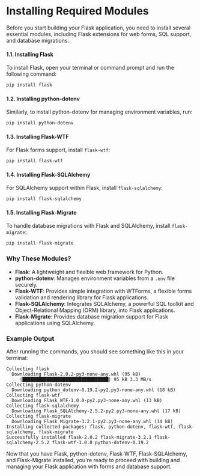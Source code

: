 # Installing Required Modules

Before you start building your Flask application, you need to install several essential modules, including Flask extensions for web forms, SQL support, and database migrations.

#### 1.1. Installing Flask

To install Flask, open your terminal or command prompt and run the following command:

```bash
pip install flask
```

#### 1.2. Installing python-dotenv

Similarly, to install python-dotenv for managing environment variables, run:

```bash
pip install python-dotenv
```

#### 1.3. Installing Flask-WTF

For Flask forms support, install `flask-wtf`:

```bash
pip install flask-wtf
```

#### 1.4. Installing Flask-SQLAlchemy

For SQLAlchemy support within Flask, install `flask-sqlalchemy`:

```bash
pip install flask-sqlalchemy
```

#### 1.5. Installing Flask-Migrate

To handle database migrations with Flask and SQLAlchemy, install `flask-migrate`:

```bash
pip install flask-migrate
```

### Why These Modules?

- **Flask**: A lightweight and flexible web framework for Python.
- **python-dotenv**: Manages environment variables from a `.env` file securely.
- **Flask-WTF**: Provides simple integration with WTForms, a flexible forms validation and rendering library for Flask applications.
- **Flask-SQLAlchemy**: Integrates SQLAlchemy, a powerful SQL toolkit and Object-Relational Mapping (ORM) library, into Flask applications.
- **Flask-Migrate**: Provides database migration support for Flask applications using SQLAlchemy.

### Example Output

After running the commands, you should see something like this in your terminal:

```plaintext
Collecting flask
  Downloading Flask-2.0.2-py3-none-any.whl (95 kB)
     |████████████████████████████████| 95 kB 3.3 MB/s 
Collecting python-dotenv
  Downloading python_dotenv-0.19.2-py2.py3-none-any.whl (18 kB)
Collecting flask-wtf
  Downloading Flask_WTF-1.0.0-py2.py3-none-any.whl (13 kB)
Collecting flask-sqlalchemy
  Downloading Flask_SQLAlchemy-2.5.2-py2.py3-none-any.whl (17 kB)
Collecting flask-migrate
  Downloading Flask_Migrate-3.2.1-py2.py3-none-any.whl (14 kB)
Installing collected packages: flask, python-dotenv, flask-wtf, flask-sqlalchemy, flask-migrate
Successfully installed flask-2.0.2 flask-migrate-3.2.1 flask-sqlalchemy-2.5.2 flask-wtf-1.0.0 python-dotenv-0.19.2
```

Now that you have Flask, python-dotenv, Flask-WTF, Flask-SQLAlchemy, and Flask-Migrate installed, you're ready to proceed with building and managing your Flask application with forms and database support.